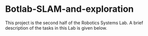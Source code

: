 # Botlab-SLAM-and-exploration
This project is the second half of the Robotics Systems Lab. A brief description of the tasks in this Lab is given below.
